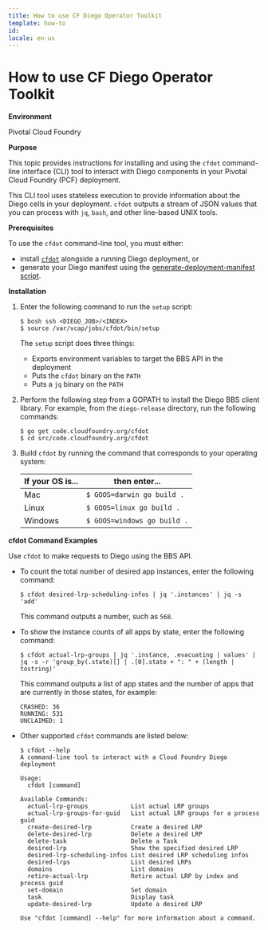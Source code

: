 ```yaml
---
title: How to use CF Diego Operator Toolkit
template: how-to
id: 
locale: en-us
---
```


# How to use CF Diego Operator Toolkit

**Environment**

Pivotal Cloud Foundry

**Purpose**

This topic provides instructions for installing and using the `cfdot` command-line interface (CLI) tool to interact with Diego components in your Pivotal Cloud Foundry (PCF) deployment.

This CLI tool uses stateless execution to provide information about the Diego cells in your deployment. `cfdot` outputs a stream of JSON values that you can process with `jq`, `bash`, and other line-based UNIX tools.

**Prerequisites**

To use the `cfdot` command-line tool, you must either:

* install [`cfdot`](https://github.com/cloudfoundry/cfdot) alongside a running Diego deployment, or
* generate your Diego manifest using the [generate-deployment-manifest script](https://github.com/cloudfoundry/diego-release/blob/master/scripts/generate-deployment-manifest).

**Installation**

1. Enter the following command to run the `setup` script:

    ```
    $ bosh ssh <DIEGO_JOB>/<INDEX>
    $ source /var/vcap/jobs/cfdot/bin/setup
    ```

    The `setup` script does three things:

      * Exports environment variables to target the BBS API in the deployment
      * Puts the `cfdot` binary on the `PATH`
      * Puts a `jq` binary on the `PATH`

2. Perform the following step from a GOPATH to install the Diego BBS client library. For example, from the `diego-release` directory, run the following commands:

    ```
    $ go get code.cloudfoundry.org/cfdot
    $ cd src/code.cloudfoundry.org/cfdot
    ```

3. Build `cfdot` by running the command that corresponds to your operating system:

    | If your OS is...   | then enter...               |
    |--------------------|-----------------------------|
    | Mac                | `$ GOOS=darwin go build .`  |
    | Linux              | `$ GOOS=linux go build .`   |
    | Windows            | `$ GOOS=windows go build .` |

**cfdot Command Examples**

Use `cfdot` to make requests to Diego using the BBS API.

* To count the total number of desired app instances, enter the following command:

  ```
  $ cfdot desired-lrp-scheduling-infos | jq '.instances' | jq -s 'add'
  ```

  This command outputs a number, such as `568`.

* To show the instance counts of all apps by state, enter the following command:

  ```
  $ cfdot actual-lrp-groups | jq '.instance, .evacuating | values' | jq -s -r 'group_by(.state)[] | .[0].state + ": " + (length | tostring)'
  ```

  This command outputs a list of app states and the number of apps that are currently in those states, for example:

    ```
    CRASHED: 36
    RUNNING: 531
    UNCLAIMED: 1
    ```

* Other supported `cfdot` commands are listed below:

  ```
  $ cfdot --help
  A command-line tool to interact with a Cloud Foundry Diego deployment

  Usage:
    cfdot [command]

  Available Commands:
    actual-lrp-groups            List actual LRP groups
    actual-lrp-groups-for-guid   List actual LRP groups for a process guid
    create-desired-lrp           Create a desired LRP
    delete-desired-lrp           Delete a desired LRP
    delete-task                  Delete a Task
    desired-lrp                  Show the specified desired LRP
    desired-lrp-scheduling-infos List desired LRP scheduling infos
    desired-lrps                 List desired LRPs
    domains                      List domains
    retire-actual-lrp            Retire actual LRP by index and process guid
    set-domain                   Set domain
    task                         Display task
    update-desired-lrp           Update a desired LRP

  Use "cfdot [command] --help" for more information about a command.
  ```